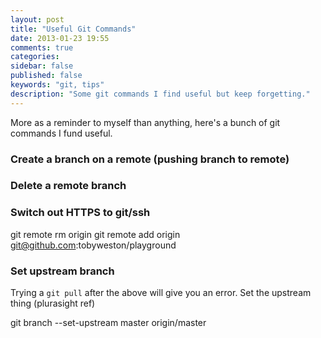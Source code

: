 ```yaml
---
layout: post
title: "Useful Git Commands"
date: 2013-01-23 19:55
comments: true
categories: 
sidebar: false
published: false
keywords: "git, tips"
description: "Some git commands I find useful but keep forgetting."
---
```


More as a reminder to myself than anything, here's a bunch of git commands I fund useful.

### Create a branch on a remote (pushing branch to remote)

### Delete a remote branch


### Switch out HTTPS to git/ssh

git remote rm origin
git remote add origin git@github.com:tobyweston/playground


### Set upstream branch

Trying a `git pull` after the above will give you an error. Set the upstream thing (plurasight ref)

git branch --set-upstream master origin/master

